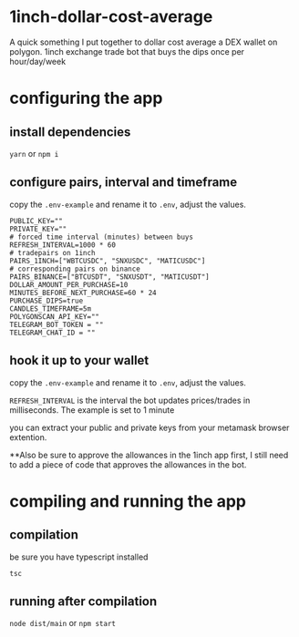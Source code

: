# 1inch-dollar-cost-average


A quick something I put together to dollar cost average a DEX wallet on polygon.
1inch exchange trade bot that buys the dips once per hour/day/week

# configuring the app

## install dependencies

`yarn` or `npm i`

## configure pairs, interval and timeframe

copy the `.env-example` and rename it to `.env`, adjust the values.

```
PUBLIC_KEY=""
PRIVATE_KEY=""
# forced time interval (minutes) between buys
REFRESH_INTERVAL=1000 * 60
# tradepairs on 1inch
PAIRS_1INCH=["WBTCUSDC", "SNXUSDC", "MATICUSDC"]
# corresponding pairs on binance
PAIRS_BINANCE=["BTCUSDT", "SNXUSDT", "MATICUSDT"]
DOLLAR_AMOUNT_PER_PURCHASE=10
MINUTES_BEFORE_NEXT_PURCHASE=60 * 24
PURCHASE_DIPS=true
CANDLES_TIMEFRAME=5m
POLYGONSCAN_API_KEY=""
TELEGRAM_BOT_TOKEN = ""
TELEGRAM_CHAT_ID = ""
```

## hook it up to your wallet

copy the `.env-example` and rename it to `.env`, adjust the values.

`REFRESH_INTERVAL` is the interval the bot updates prices/trades in milliseconds. The example is set to 1 minute

you can extract your public and private keys from your metamask browser extention.

\*\*Also be sure to approve the allowances in the 1inch app first, I still need to add a piece of code that approves the allowances in the bot.

# compiling and running the app

## compilation

be sure you have typescript installed

`tsc`

## running after compilation

`node dist/main` or `npm start`
